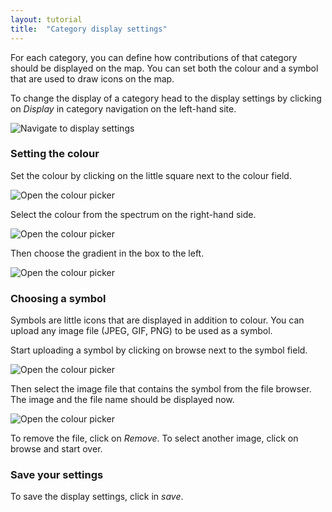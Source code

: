 ```yaml
---
layout: tutorial
title:  "Category display settings"
---
```


For each category, you can define how contributions of that category should be displayed on the map. You can set both the colour and a symbol that are used to draw icons on the map.

To change the display of a category head to the display settings by clicking on _Display_ in category navigation on the left-hand site.

![Navigate to display settings](img/category-display-settings-01.png)

### Setting the colour

Set the colour by clicking on the little square next to the colour field.

![Open the colour picker](img/category-display-settings-02.png)

Select the colour from the spectrum on the right-hand side.

![Open the colour picker](img/category-display-settings-03.png)

Then choose the gradient in the box to the left.

![Open the colour picker](img/category-display-settings-04.png)

### Choosing a symbol

Symbols are little icons that are displayed in addition to colour. You can upload any image file (JPEG, GIF, PNG) to be used as a symbol.

Start uploading a symbol by clicking on browse next to the symbol field.

![Open the colour picker](img/category-display-settings-05.png)

Then select the image file that contains the symbol from the file browser. The image and the file name should be displayed now.

![Open the colour picker](img/category-display-settings-06.png)

To remove the file, click on _Remove_. To select another image, click on browse and start over.

### Save your settings

To save the display settings, click in _save_.
